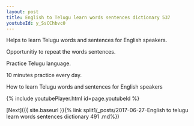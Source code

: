 ```yaml
---
layout: post
title: English to Telugu learn words sentences dictionary 537 
youtubeId: y_SsCChbvc0
---
```

 
 
Helps to learn Telugu words and sentences for English speakers.

Opportunitiy to repeat the words sentences. 

Practice Telugu language. 
 
10 minutes practice every day. 
 
How to learn Telugu words and sentences for English speakers 
 
{% include youtubePlayer.html id=page.youtubeId %}
 
 
[Next]({{ site.baseurl }}{% link  split1/_posts/2017-06-27-English to telugu learn words sentences dictionary 491 .md%})
 
